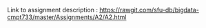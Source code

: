 Link to assignment description : https://rawgit.com/sfu-db/bigdata-cmpt733/master/Assignments/A2/A2.html